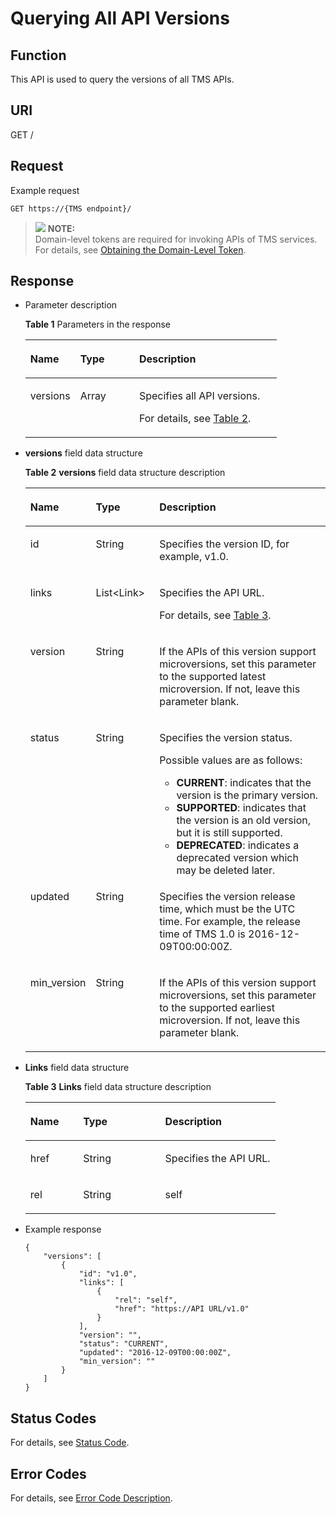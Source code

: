 # Querying All API Versions<a name="EN-US_TOPIC_0170553657"></a>

## Function<a name="section18687215132319"></a>

This API is used to query the versions of all TMS APIs.

## URI<a name="section6695141502313"></a>

GET /

## Request<a name="section147311515172315"></a>

Example request

```
GET https://{TMS endpoint}/
```

>![](/images/icon-note.gif) **NOTE:**   
>Domain-level tokens are required for invoking APIs of TMS services. For details, see  [Obtaining the Domain-Level Token](obtaining-the-domain-level-token.md).  

## Response<a name="section11732141562320"></a>

-   Parameter description

    **Table  1**  Parameters in the response

    <a name="table17740171518233"></a>
    <table><thead align="left"><tr id="row8871619238"><th class="cellrowborder" valign="top" width="19.848015198480155%" id="mcps1.2.4.1.1"><p id="p28141692310"><a name="p28141692310"></a><a name="p28141692310"></a>Name</p>
    </th>
    <th class="cellrowborder" valign="top" width="23.44765523447655%" id="mcps1.2.4.1.2"><p id="p18416152317"><a name="p18416152317"></a><a name="p18416152317"></a>Type</p>
    </th>
    <th class="cellrowborder" valign="top" width="56.7043295670433%" id="mcps1.2.4.1.3"><p id="p28171614232"><a name="p28171614232"></a><a name="p28171614232"></a>Description</p>
    </th>
    </tr>
    </thead>
    <tbody><tr id="row108191642320"><td class="cellrowborder" valign="top" width="19.848015198480155%" headers="mcps1.2.4.1.1 "><p id="p88111614232"><a name="p88111614232"></a><a name="p88111614232"></a>versions</p>
    </td>
    <td class="cellrowborder" valign="top" width="23.44765523447655%" headers="mcps1.2.4.1.2 "><p id="p28141622314"><a name="p28141622314"></a><a name="p28141622314"></a>Array</p>
    </td>
    <td class="cellrowborder" valign="top" width="56.7043295670433%" headers="mcps1.2.4.1.3 "><p id="p4873152115617"><a name="p4873152115617"></a><a name="p4873152115617"></a>Specifies all API versions.</p>
    <p id="p68101682312"><a name="p68101682312"></a><a name="p68101682312"></a>For details, see <a href="#table374991515234">Table 2</a>.</p>
    </td>
    </tr>
    </tbody>
    </table>

-   **versions**  field data structure

    **Table  2** **versions**  field data structure description

    <a name="table374991515234"></a>
    <table><thead align="left"><tr id="row68201612320"><th class="cellrowborder" valign="top" width="18.87%" id="mcps1.2.4.1.1"><p id="p281616202313"><a name="p281616202313"></a><a name="p281616202313"></a>Name</p>
    </th>
    <th class="cellrowborder" valign="top" width="21.33%" id="mcps1.2.4.1.2"><p id="p15819166237"><a name="p15819166237"></a><a name="p15819166237"></a>Type</p>
    </th>
    <th class="cellrowborder" valign="top" width="59.8%" id="mcps1.2.4.1.3"><p id="p15861642317"><a name="p15861642317"></a><a name="p15861642317"></a>Description</p>
    </th>
    </tr>
    </thead>
    <tbody><tr id="row19861612232"><td class="cellrowborder" valign="top" width="18.87%" headers="mcps1.2.4.1.1 "><p id="p9819160233"><a name="p9819160233"></a><a name="p9819160233"></a>id</p>
    </td>
    <td class="cellrowborder" valign="top" width="21.33%" headers="mcps1.2.4.1.2 "><p id="p38121612234"><a name="p38121612234"></a><a name="p38121612234"></a>String</p>
    </td>
    <td class="cellrowborder" valign="top" width="59.8%" headers="mcps1.2.4.1.3 "><p id="p109181619236"><a name="p109181619236"></a><a name="p109181619236"></a>Specifies the version ID, for example, v1.0.</p>
    </td>
    </tr>
    <tr id="row1991916122316"><td class="cellrowborder" valign="top" width="18.87%" headers="mcps1.2.4.1.1 "><p id="p790163234"><a name="p790163234"></a><a name="p790163234"></a>links</p>
    </td>
    <td class="cellrowborder" valign="top" width="21.33%" headers="mcps1.2.4.1.2 "><p id="p6991642317"><a name="p6991642317"></a><a name="p6991642317"></a>List&lt;Link&gt;</p>
    </td>
    <td class="cellrowborder" valign="top" width="59.8%" headers="mcps1.2.4.1.3 "><p id="p15951611231"><a name="p15951611231"></a><a name="p15951611231"></a>Specifies the API URL.</p>
    <p id="p64911367576"><a name="p64911367576"></a><a name="p64911367576"></a>For details, see <a href="#table87796151239">Table 3</a>.</p>
    </td>
    </tr>
    <tr id="row16911161237"><td class="cellrowborder" valign="top" width="18.87%" headers="mcps1.2.4.1.1 "><p id="p209216142319"><a name="p209216142319"></a><a name="p209216142319"></a>version</p>
    </td>
    <td class="cellrowborder" valign="top" width="21.33%" headers="mcps1.2.4.1.2 "><p id="p4931615232"><a name="p4931615232"></a><a name="p4931615232"></a>String</p>
    </td>
    <td class="cellrowborder" valign="top" width="59.8%" headers="mcps1.2.4.1.3 "><p id="p59616142317"><a name="p59616142317"></a><a name="p59616142317"></a>If the APIs of this version support microversions, set this parameter to the supported latest microversion. If not, leave this parameter blank.</p>
    </td>
    </tr>
    <tr id="row179131652313"><td class="cellrowborder" valign="top" width="18.87%" headers="mcps1.2.4.1.1 "><p id="p5981613232"><a name="p5981613232"></a><a name="p5981613232"></a>status</p>
    </td>
    <td class="cellrowborder" valign="top" width="21.33%" headers="mcps1.2.4.1.2 "><p id="p1195169236"><a name="p1195169236"></a><a name="p1195169236"></a>String</p>
    </td>
    <td class="cellrowborder" valign="top" width="59.8%" headers="mcps1.2.4.1.3 "><p id="p5352627314210"><a name="p5352627314210"></a><a name="p5352627314210"></a>Specifies the version status.</p>
    <p id="p29448333142119"><a name="p29448333142119"></a><a name="p29448333142119"></a>Possible values are as follows:</p>
    <a name="ul101632012202419"></a><a name="ul101632012202419"></a><ul id="ul101632012202419"><li><strong id="b842352706192132"><a name="b842352706192132"></a><a name="b842352706192132"></a>CURRENT</strong>: indicates that the version is the primary version.</li><li><strong id="b842352706192150"><a name="b842352706192150"></a><a name="b842352706192150"></a>SUPPORTED</strong>: indicates that the version is an old version, but it is still supported.</li><li><strong id="b8542212327"><a name="b8542212327"></a><a name="b8542212327"></a>DEPRECATED</strong>: indicates a deprecated version which may be deleted later.</li></ul>
    </td>
    </tr>
    <tr id="row2931611231"><td class="cellrowborder" valign="top" width="18.87%" headers="mcps1.2.4.1.1 "><p id="p129101614238"><a name="p129101614238"></a><a name="p129101614238"></a>updated</p>
    </td>
    <td class="cellrowborder" valign="top" width="21.33%" headers="mcps1.2.4.1.2 "><p id="p1391016142310"><a name="p1391016142310"></a><a name="p1391016142310"></a>String</p>
    </td>
    <td class="cellrowborder" valign="top" width="59.8%" headers="mcps1.2.4.1.3 "><p id="p174961138125815"><a name="p174961138125815"></a><a name="p174961138125815"></a>Specifies the version release time, which must be the UTC time. For example, the release time of TMS 1.0 is 2016-12-09T00:00:00Z.</p>
    </td>
    </tr>
    <tr id="row12971617238"><td class="cellrowborder" valign="top" width="18.87%" headers="mcps1.2.4.1.1 "><p id="p29121692313"><a name="p29121692313"></a><a name="p29121692313"></a>min_version</p>
    </td>
    <td class="cellrowborder" valign="top" width="21.33%" headers="mcps1.2.4.1.2 "><p id="p189111692310"><a name="p189111692310"></a><a name="p189111692310"></a>String</p>
    </td>
    <td class="cellrowborder" valign="top" width="59.8%" headers="mcps1.2.4.1.3 "><p id="p1595167238"><a name="p1595167238"></a><a name="p1595167238"></a>If the APIs of this version support microversions, set this parameter to the supported earliest microversion. If not, leave this parameter blank.</p>
    </td>
    </tr>
    </tbody>
    </table>

-   **Links**  field data structure

    **Table  3** **Links**  field data structure description

    <a name="table87796151239"></a>
    <table><thead align="left"><tr id="row10941619231"><th class="cellrowborder" valign="top" width="21.11%" id="mcps1.2.4.1.1"><p id="p591816112316"><a name="p591816112316"></a><a name="p591816112316"></a>Name</p>
    </th>
    <th class="cellrowborder" valign="top" width="32.87%" id="mcps1.2.4.1.2"><p id="p7915161233"><a name="p7915161233"></a><a name="p7915161233"></a>Type</p>
    </th>
    <th class="cellrowborder" valign="top" width="46.02%" id="mcps1.2.4.1.3"><p id="p8911652317"><a name="p8911652317"></a><a name="p8911652317"></a>Description</p>
    </th>
    </tr>
    </thead>
    <tbody><tr id="row1591116192310"><td class="cellrowborder" valign="top" width="21.11%" headers="mcps1.2.4.1.1 "><p id="p14101016192311"><a name="p14101016192311"></a><a name="p14101016192311"></a>href</p>
    </td>
    <td class="cellrowborder" valign="top" width="32.87%" headers="mcps1.2.4.1.2 "><p id="p1710116192319"><a name="p1710116192319"></a><a name="p1710116192319"></a>String</p>
    </td>
    <td class="cellrowborder" valign="top" width="46.02%" headers="mcps1.2.4.1.3 "><p id="p01031642310"><a name="p01031642310"></a><a name="p01031642310"></a>Specifies the API URL.</p>
    </td>
    </tr>
    <tr id="row7101161237"><td class="cellrowborder" valign="top" width="21.11%" headers="mcps1.2.4.1.1 "><p id="p19101216112319"><a name="p19101216112319"></a><a name="p19101216112319"></a>rel</p>
    </td>
    <td class="cellrowborder" valign="top" width="32.87%" headers="mcps1.2.4.1.2 "><p id="p1710121612238"><a name="p1710121612238"></a><a name="p1710121612238"></a>String</p>
    </td>
    <td class="cellrowborder" valign="top" width="46.02%" headers="mcps1.2.4.1.3 "><p id="p151061632310"><a name="p151061632310"></a><a name="p151061632310"></a>self</p>
    </td>
    </tr>
    </tbody>
    </table>


-   Example response

    ```
    {
        "versions": [
            {
                "id": "v1.0",
                "links": [
                    {
                        "rel": "self",
                        "href": "https://API URL/v1.0"
                    }
                ],
                "version": "",
                "status": "CURRENT",
                "updated": "2016-12-09T00:00:00Z",
                "min_version": ""
            }
        ]
    }
    ```


## Status Codes<a name="section17789101582315"></a>

For details, see  [Status Code](status-code.md).

## Error Codes<a name="section9414853182510"></a>

For details, see  [Error Code Description](error-code-description.md).

